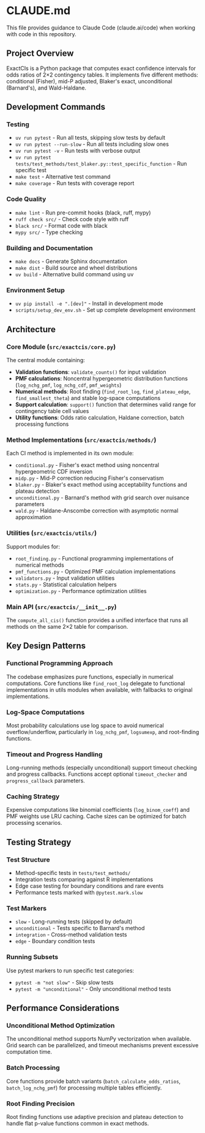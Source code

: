 # CLAUDE.md

This file provides guidance to Claude Code (claude.ai/code) when working with code in this repository.

## Project Overview

ExactCIs is a Python package that computes exact confidence intervals for odds ratios of 2×2 contingency tables. It implements five different methods: conditional (Fisher), mid-P adjusted, Blaker's exact, unconditional (Barnard's), and Wald-Haldane.

## Development Commands

### Testing
- `uv run pytest` - Run all tests, skipping slow tests by default
- `uv run pytest --run-slow` - Run all tests including slow ones
- `uv run pytest -v` - Run tests with verbose output
- `uv run pytest tests/test_methods/test_blaker.py::test_specific_function` - Run specific test
- `make test` - Alternative test command
- `make coverage` - Run tests with coverage report

### Code Quality
- `make lint` - Run pre-commit hooks (black, ruff, mypy)
- `ruff check src/` - Check code style with ruff
- `black src/` - Format code with black
- `mypy src/` - Type checking

### Building and Documentation
- `make docs` - Generate Sphinx documentation
- `make dist` - Build source and wheel distributions
- `uv build` - Alternative build command using uv

### Environment Setup
- `uv pip install -e ".[dev]"` - Install in development mode
- `scripts/setup_dev_env.sh` - Set up complete development environment

## Architecture

### Core Module (`src/exactcis/core.py`)
The central module containing:
- **Validation functions**: `validate_counts()` for input validation
- **PMF calculations**: Noncentral hypergeometric distribution functions (`log_nchg_pmf`, `log_nchg_cdf`, `pmf_weights`)
- **Numerical methods**: Root finding (`find_root_log`, `find_plateau_edge`, `find_smallest_theta`) and stable log-space computations
- **Support calculation**: `support()` function that determines valid range for contingency table cell values
- **Utility functions**: Odds ratio calculation, Haldane correction, batch processing functions

### Method Implementations (`src/exactcis/methods/`)
Each CI method is implemented in its own module:
- `conditional.py` - Fisher's exact method using noncentral hypergeometric CDF inversion
- `midp.py` - Mid-P correction reducing Fisher's conservatism
- `blaker.py` - Blaker's exact method using acceptability functions and plateau detection
- `unconditional.py` - Barnard's method with grid search over nuisance parameters
- `wald.py` - Haldane-Anscombe correction with asymptotic normal approximation

### Utilities (`src/exactcis/utils/`)
Support modules for:
- `root_finding.py` - Functional programming implementations of numerical methods
- `pmf_functions.py` - Optimized PMF calculation implementations
- `validators.py` - Input validation utilities
- `stats.py` - Statistical calculation helpers
- `optimization.py` - Performance optimization utilities

### Main API (`src/exactcis/__init__.py`)
The `compute_all_cis()` function provides a unified interface that runs all methods on the same 2×2 table for comparison.

## Key Design Patterns

### Functional Programming Approach
The codebase emphasizes pure functions, especially in numerical computations. Core functions like `find_root_log` delegate to functional implementations in utils modules when available, with fallbacks to original implementations.

### Log-Space Computations
Most probability calculations use log space to avoid numerical overflow/underflow, particularly in `log_nchg_pmf`, `logsumexp`, and root-finding functions.

### Timeout and Progress Handling
Long-running methods (especially unconditional) support timeout checking and progress callbacks. Functions accept optional `timeout_checker` and `progress_callback` parameters.

### Caching Strategy
Expensive computations like binomial coefficients (`log_binom_coeff`) and PMF weights use LRU caching. Cache sizes can be optimized for batch processing scenarios.

## Testing Strategy

### Test Structure
- Method-specific tests in `tests/test_methods/`
- Integration tests comparing against R implementations
- Edge case testing for boundary conditions and rare events
- Performance tests marked with `@pytest.mark.slow`

### Test Markers
- `slow` - Long-running tests (skipped by default)
- `unconditional` - Tests specific to Barnard's method
- `integration` - Cross-method validation tests
- `edge` - Boundary condition tests

### Running Subsets
Use pytest markers to run specific test categories:
- `pytest -m "not slow"` - Skip slow tests
- `pytest -m "unconditional"` - Only unconditional method tests

## Performance Considerations

### Unconditional Method Optimization
The unconditional method supports NumPy vectorization when available. Grid search can be parallelized, and timeout mechanisms prevent excessive computation time.

### Batch Processing
Core functions provide batch variants (`batch_calculate_odds_ratios`, `batch_log_nchg_pmf`) for processing multiple tables efficiently.

### Root Finding Precision
Root finding functions use adaptive precision and plateau detection to handle flat p-value functions common in exact methods.